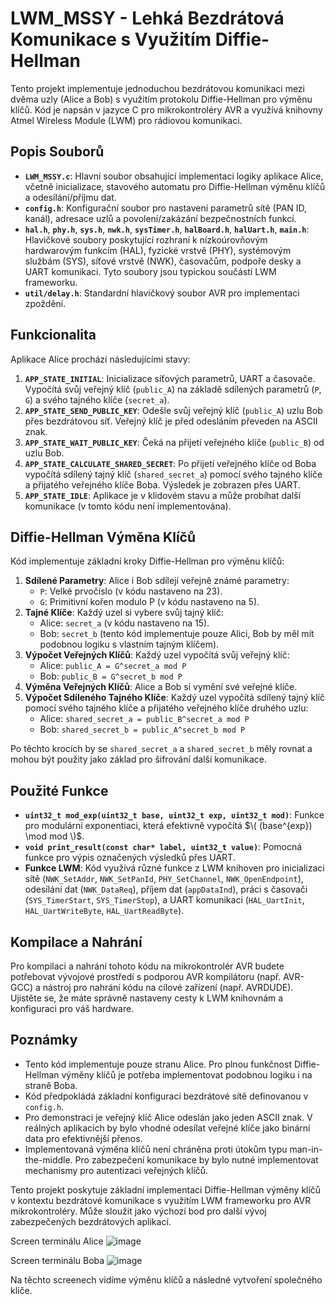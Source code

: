 # LWM_MSSY - Lehká Bezdrátová Komunikace s Využitím Diffie-Hellman

Tento projekt implementuje jednoduchou bezdrátovou komunikaci mezi dvěma uzly (Alice a Bob) s využitím protokolu Diffie-Hellman pro výměnu klíčů. Kód je napsán v jazyce C pro mikrokontroléry AVR a využívá knihovny Atmel Wireless Module (LWM) pro rádiovou komunikaci.

## Popis Souborů

* **`LWM_MSSY.c`**: Hlavní soubor obsahující implementaci logiky aplikace Alice, včetně inicializace, stavového automatu pro Diffie-Hellman výměnu klíčů a odesílání/příjmu dat.
* **`config.h`**: Konfigurační soubor pro nastavení parametrů sítě (PAN ID, kanál), adresace uzlů a povolení/zakázání bezpečnostních funkcí.
* **`hal.h`**, **`phy.h`**, **`sys.h`**, **`nwk.h`**, **`sysTimer.h`**, **`halBoard.h`**, **`halUart.h`**, **`main.h`**: Hlavičkové soubory poskytující rozhraní k nízkoúrovňovým hardwarovým funkcím (HAL), fyzické vrstvě (PHY), systémovým službám (SYS), síťové vrstvě (NWK), časovačům, podpoře desky a UART komunikaci. Tyto soubory jsou typickou součástí LWM frameworku.
* **`util/delay.h`**: Standardní hlavičkový soubor AVR pro implementaci zpoždění.

## Funkcionalita

Aplikace Alice prochází následujícími stavy:

1.  **`APP_STATE_INITIAL`**: Inicializace síťových parametrů, UART a časovače. Vypočítá svůj veřejný klíč (`public_A`) na základě sdílených parametrů (`P`, `G`) a svého tajného klíče (`secret_a`).
2.  **`APP_STATE_SEND_PUBLIC_KEY`**: Odešle svůj veřejný klíč (`public_A`) uzlu Bob přes bezdrátovou síť. Veřejný klíč je před odesláním převeden na ASCII znak.
3.  **`APP_STATE_WAIT_PUBLIC_KEY`**: Čeká na přijetí veřejného klíče (`public_B`) od uzlu Bob.
4.  **`APP_STATE_CALCULATE_SHARED_SECRET`**: Po přijetí veřejného klíče od Boba vypočítá sdílený tajný klíč (`shared_secret_a`) pomocí svého tajného klíče a přijatého veřejného klíče Boba. Výsledek je zobrazen přes UART.
5.  **`APP_STATE_IDLE`**: Aplikace je v klidovém stavu a může probíhat další komunikace (v tomto kódu není implementována).

## Diffie-Hellman Výměna Klíčů

Kód implementuje základní kroky Diffie-Hellman pro výměnu klíčů:

1.  **Sdílené Parametry**: Alice i Bob sdílejí veřejně známé parametry:
    * `P`: Velké prvočíslo (v kódu nastaveno na 23).
    * `G`: Primitivní kořen modulo P (v kódu nastaveno na 5).
2.  **Tajné Klíče**: Každý uzel si vybere svůj tajný klíč:
    * Alice: `secret_a` (v kódu nastaveno na 15).
    * Bob: `secret_b` (tento kód implementuje pouze Alici, Bob by měl mít podobnou logiku s vlastním tajným klíčem).
3.  **Výpočet Veřejných Klíčů**: Každý uzel vypočítá svůj veřejný klíč:
    * Alice: `public_A = G^secret_a mod P`
    * Bob: `public_B = G^secret_b mod P`
4.  **Výměna Veřejných Klíčů**: Alice a Bob si vymění své veřejné klíče.
5.  **Výpočet Sdíleného Tajného Klíče**: Každý uzel vypočítá sdílený tajný klíč pomocí svého tajného klíče a přijatého veřejného klíče druhého uzlu:
    * Alice: `shared_secret_a = public_B^secret_a mod P`
    * Bob: `shared_secret_b = public_A^secret_b mod P`

Po těchto krocích by se `shared_secret_a` a `shared_secret_b` měly rovnat a mohou být použity jako základ pro šifrování další komunikace.

## Použité Funkce

* **`uint32_t mod_exp(uint32_t base, uint32_t exp, uint32_t mod)`**: Funkce pro modulární exponentiaci, která efektivně vypočítá $\( (base^{exp}) \mod mod \)$.
* **`void print_result(const char* label, uint32_t value)`**: Pomocná funkce pro výpis označených výsledků přes UART.
* **Funkce LWM**: Kód využívá různé funkce z LWM knihoven pro inicializaci sítě (`NWK_SetAddr`, `NWK_SetPanId`, `PHY_SetChannel`, `NWK_OpenEndpoint`), odesílání dat (`NWK_DataReq`), příjem dat (`appDataInd`), práci s časovači (`SYS_TimerStart`, `SYS_TimerStop`), a UART komunikaci (`HAL_UartInit`, `HAL_UartWriteByte`, `HAL_UartReadByte`).

## Kompilace a Nahrání

Pro kompilaci a nahrání tohoto kódu na mikrokontrolér AVR budete potřebovat vývojové prostředí s podporou AVR kompilátoru (např. AVR-GCC) a nástroj pro nahrání kódu na cílové zařízení (např. AVRDUDE). Ujistěte se, že máte správně nastaveny cesty k LWM knihovnám a konfiguraci pro váš hardware.

## Poznámky

* Tento kód implementuje pouze stranu Alice. Pro plnou funkčnost Diffie-Hellman výměny klíčů je potřeba implementovat podobnou logiku i na straně Boba.
* Kód předpokládá základní konfiguraci bezdrátové sítě definovanou v `config.h`.
* Pro demonstraci je veřejný klíč Alice odeslán jako jeden ASCII znak. V reálných aplikacích by bylo vhodné odesílat veřejné klíče jako binární data pro efektivnější přenos.
* Implementovaná výměna klíčů není chráněna proti útokům typu man-in-the-middle. Pro zabezpečení komunikace by bylo nutné implementovat mechanismy pro autentizaci veřejných klíčů.

Tento projekt poskytuje základní implementaci Diffie-Hellman výměny klíčů v kontextu bezdrátové komunikace s využitím LWM frameworku pro AVR mikrokontroléry. Může sloužit jako výchozí bod pro další vývoj zabezpečených bezdrátových aplikací.

Screen terminálu Alice
![image](https://github.com/user-attachments/assets/02207bc0-e2e2-4499-9d39-8d0294ffe4af)

Screen terminálu Boba
![image](https://github.com/user-attachments/assets/e04af6d1-1f61-4cec-beaf-d5faea23b09e)

Na těchto screenech vidíme výměnu klíčů a následné vytvoření společného klíče.
